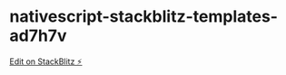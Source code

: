 # nativescript-stackblitz-templates-ad7h7v

[Edit on StackBlitz ⚡️](https://stackblitz.com/edit/nativescript-stackblitz-templates-ad7h7v)